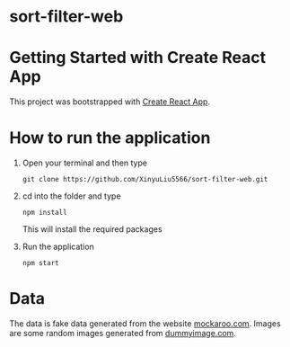 # sort-filter-web

# Getting Started with Create React App

This project was bootstrapped with [Create React App](https://github.com/facebook/create-react-app).


# How to run the application

1. Open your terminal and then type

    `git clone https://github.com/XinyuLiu5566/sort-filter-web.git`

2. cd into the folder and type

    `npm install`

    This will install the required packages
3. Run the application

    `npm start`


# Data

The data is fake data generated from the website [mockaroo.com](https://www.mockaroo.com/). Images are some random images generated from [dummyimage.com](https://dummyimage.com/).
